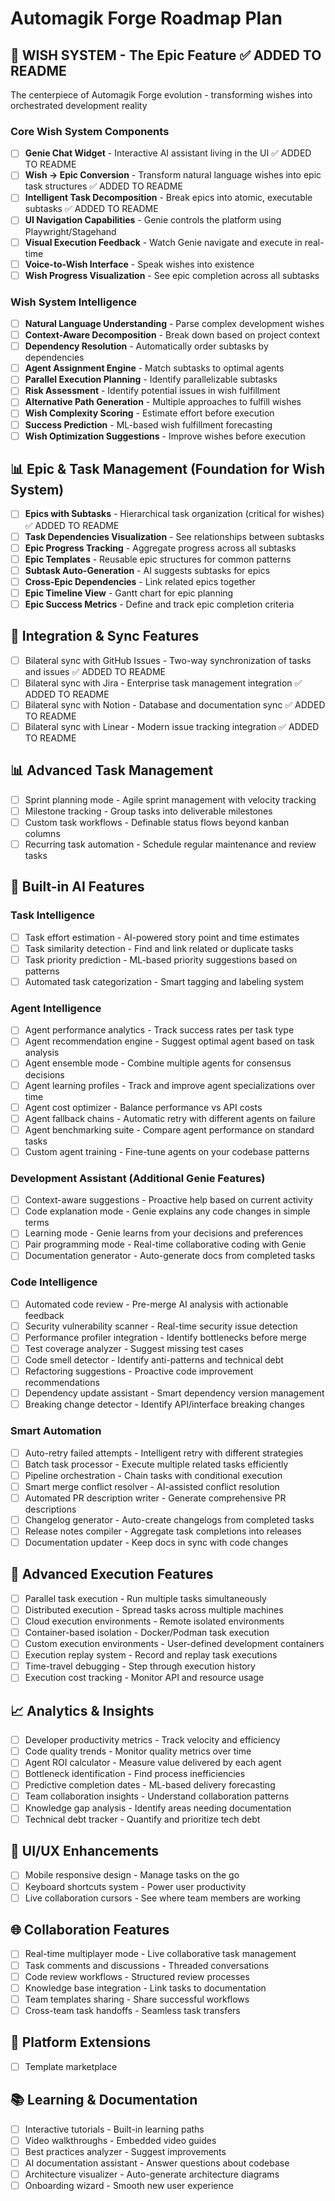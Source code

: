 # Automagik Forge Roadmap Plan

## 🧞 WISH SYSTEM - The Epic Feature ✅ ADDED TO README
The centerpiece of Automagik Forge evolution - transforming wishes into orchestrated development reality

### Core Wish System Components
- [ ] **Genie Chat Widget** - Interactive AI assistant living in the UI ✅ ADDED TO README
- [ ] **Wish → Epic Conversion** - Transform natural language wishes into epic task structures ✅ ADDED TO README
- [ ] **Intelligent Task Decomposition** - Break epics into atomic, executable subtasks ✅ ADDED TO README
- [ ] **UI Navigation Capabilities** - Genie controls the platform using Playwright/Stagehand
- [ ] **Visual Execution Feedback** - Watch Genie navigate and execute in real-time
- [ ] **Voice-to-Wish Interface** - Speak wishes into existence
- [ ] **Wish Progress Visualization** - See epic completion across all subtasks

### Wish System Intelligence
- [ ] **Natural Language Understanding** - Parse complex development wishes
- [ ] **Context-Aware Decomposition** - Break down based on project context
- [ ] **Dependency Resolution** - Automatically order subtasks by dependencies
- [ ] **Agent Assignment Engine** - Match subtasks to optimal agents
- [ ] **Parallel Execution Planning** - Identify parallelizable subtasks
- [ ] **Risk Assessment** - Identify potential issues in wish fulfillment
- [ ] **Alternative Path Generation** - Multiple approaches to fulfill wishes
- [ ] **Wish Complexity Scoring** - Estimate effort before execution
- [ ] **Success Prediction** - ML-based wish fulfillment forecasting
- [ ] **Wish Optimization Suggestions** - Improve wishes before execution

## 📊 Epic & Task Management (Foundation for Wish System)
- [ ] **Epics with Subtasks** - Hierarchical task organization (critical for wishes) ✅ ADDED TO README
- [ ] **Task Dependencies Visualization** - See relationships between subtasks
- [ ] **Epic Progress Tracking** - Aggregate progress across all subtasks
- [ ] **Epic Templates** - Reusable epic structures for common patterns
- [ ] **Subtask Auto-Generation** - AI suggests subtasks for epics
- [ ] **Cross-Epic Dependencies** - Link related epics together
- [ ] **Epic Timeline View** - Gantt chart for epic planning
- [ ] **Epic Success Metrics** - Define and track epic completion criteria

## 🔄 Integration & Sync Features
- [ ] Bilateral sync with GitHub Issues - Two-way synchronization of tasks and issues ✅ ADDED TO README
- [ ] Bilateral sync with Jira - Enterprise task management integration ✅ ADDED TO README
- [ ] Bilateral sync with Notion - Database and documentation sync ✅ ADDED TO README
- [ ] Bilateral sync with Linear - Modern issue tracking integration ✅ ADDED TO README

## 📊 Advanced Task Management
- [ ] Sprint planning mode - Agile sprint management with velocity tracking
- [ ] Milestone tracking - Group tasks into deliverable milestones
- [ ] Custom task workflows - Definable status flows beyond kanban columns
- [ ] Recurring task automation - Schedule regular maintenance and review tasks

## 🤖 Built-in AI Features

### Task Intelligence
- [ ] Task effort estimation - AI-powered story point and time estimates
- [ ] Task similarity detection - Find and link related or duplicate tasks
- [ ] Task priority prediction - ML-based priority suggestions based on patterns
- [ ] Automated task categorization - Smart tagging and labeling system

### Agent Intelligence
- [ ] Agent performance analytics - Track success rates per task type
- [ ] Agent recommendation engine - Suggest optimal agent based on task analysis
- [ ] Agent ensemble mode - Combine multiple agents for consensus decisions
- [ ] Agent learning profiles - Track and improve agent specializations over time
- [ ] Agent cost optimizer - Balance performance vs API costs
- [ ] Agent fallback chains - Automatic retry with different agents on failure
- [ ] Agent benchmarking suite - Compare agent performance on standard tasks
- [ ] Custom agent training - Fine-tune agents on your codebase patterns

### Development Assistant (Additional Genie Features)
- [ ] Context-aware suggestions - Proactive help based on current activity
- [ ] Code explanation mode - Genie explains any code changes in simple terms
- [ ] Learning mode - Genie learns from your decisions and preferences
- [ ] Pair programming mode - Real-time collaborative coding with Genie
- [ ] Documentation generator - Auto-generate docs from completed tasks

### Code Intelligence
- [ ] Automated code review - Pre-merge AI analysis with actionable feedback
- [ ] Security vulnerability scanner - Real-time security issue detection
- [ ] Performance profiler integration - Identify bottlenecks before merge
- [ ] Test coverage analyzer - Suggest missing test cases
- [ ] Code smell detector - Identify anti-patterns and technical debt
- [ ] Refactoring suggestions - Proactive code improvement recommendations
- [ ] Dependency update assistant - Smart dependency version management
- [ ] Breaking change detector - Identify API/interface breaking changes

### Smart Automation
- [ ] Auto-retry failed attempts - Intelligent retry with different strategies
- [ ] Batch task processor - Execute multiple related tasks efficiently
- [ ] Pipeline orchestration - Chain tasks with conditional execution
- [ ] Smart merge conflict resolver - AI-assisted conflict resolution
- [ ] Automated PR description writer - Generate comprehensive PR descriptions
- [ ] Changelog generator - Auto-create changelogs from completed tasks
- [ ] Release notes compiler - Aggregate task completions into releases
- [ ] Documentation updater - Keep docs in sync with code changes

## 🎯 Advanced Execution Features
- [ ] Parallel task execution - Run multiple tasks simultaneously
- [ ] Distributed execution - Spread tasks across multiple machines
- [ ] Cloud execution environments - Remote isolated environments
- [ ] Container-based isolation - Docker/Podman task execution
- [ ] Custom execution environments - User-defined development containers
- [ ] Execution replay system - Record and replay task executions
- [ ] Time-travel debugging - Step through execution history
- [ ] Execution cost tracking - Monitor API and resource usage

## 📈 Analytics & Insights
- [ ] Developer productivity metrics - Track velocity and efficiency
- [ ] Code quality trends - Monitor quality metrics over time
- [ ] Agent ROI calculator - Measure value delivered by each agent
- [ ] Bottleneck identification - Find process inefficiencies
- [ ] Predictive completion dates - ML-based delivery forecasting
- [ ] Team collaboration insights - Understand collaboration patterns
- [ ] Knowledge gap analysis - Identify areas needing documentation
- [ ] Technical debt tracker - Quantify and prioritize tech debt

## 🎨 UI/UX Enhancements
- [ ] Mobile responsive design - Manage tasks on the go
- [ ] Keyboard shortcuts system - Power user productivity
- [ ] Live collaboration cursors - See where team members are working

## 🌐 Collaboration Features
- [ ] Real-time multiplayer mode - Live collaborative task management
- [ ] Task comments and discussions - Threaded conversations
- [ ] Code review workflows - Structured review processes
- [ ] Knowledge base integration - Link tasks to documentation
- [ ] Team templates sharing - Share successful workflows
- [ ] Cross-team task handoffs - Seamless task transfers

## 🔌 Platform Extensions
- [ ] Template marketplace

## 📚 Learning & Documentation
- [ ] Interactive tutorials - Built-in learning paths
- [ ] Video walkthroughs - Embedded video guides
- [ ] Best practices analyzer - Suggest improvements
- [ ] AI documentation assistant - Answer questions about codebase
- [ ] Architecture visualizer - Auto-generate architecture diagrams
- [ ] Onboarding wizard - Smooth new user experience
